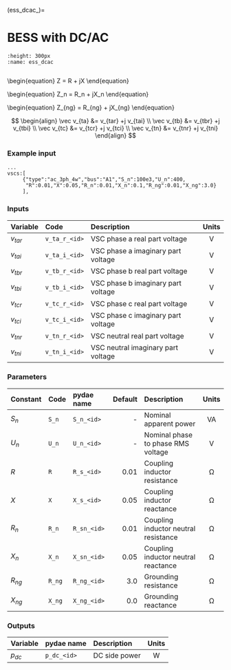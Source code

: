 (ess_dcac_)=
# BESS with DC/AC

```{figure} ac_3ph_4w_l.svg
:height: 300px
:name: ess_dcac


```

\begin{equation}
Z = R + jX 
\end{equation}

\begin{equation}
Z_n = R_n + jX_n 
\end{equation}

\begin{equation}
Z_{ng} = R_{ng} + jX_{ng} 
\end{equation}

$$
\begin{align}
\vec v_{ta} &= v_{tar} +j v_{tai}  \\ 
\vec v_{tb} &= v_{tbr} +j v_{tbi}  \\ 
\vec v_{tc} &= v_{tcr} +j v_{tci}  \\ 
\vec v_{tn} &= v_{tnr} +j v_{tni}   
\end{align}
$$

### Example input

```{code} 
...
vscs:[
     {"type":"ac_3ph_4w","bus":"A1","S_n":100e3,"U_n":400,
      "R":0.01,"X":0.05,"R_n":0.01,"X_n":0.1,"R_ng":0.01,"X_ng":3.0}
     ],
```

### Inputs

| Variable       | Code            | Description                          |  Units |
| :--------------| :----------     | :-----------------------             | :-----:| 
| $v_{tar}$      | ``v_ta_r_<id>`` | VSC phase a real part voltage        |  V     |    
| $v_{tai}$      | ``v_ta_i_<id>`` | VSC phase a imaginary part voltage   |  V     |             
| $v_{tbr}$      | ``v_tb_r_<id>`` | VSC phase b real part voltage        |  V     |    
| $v_{tbi}$      | ``v_tb_i_<id>`` | VSC phase b imaginary part voltage   |  V     |    
| $v_{tcr}$      | ``v_tc_r_<id>`` | VSC phase c real part voltage        |  V     |    
| $v_{tci}$      | ``v_tc_i_<id>`` | VSC phase c imaginary part voltage   |  V     |    
| $v_{tnr}$      | ``v_tn_r_<id>`` | VSC neutral real part voltage        |  V     |    
| $v_{tni}$      | ``v_tn_i_<id>`` | VSC neutral imaginary part voltage   |  V     |    

### Parameters

| Constant   | Code       | pydae name        | Default| Description                               |  Units  |
| :--------- |:---------  |:---------         |-------:| :---------------------------------------- | :------:| 
| $S_n$      | ``S_n``    | ``S_n_<id>``      | -      | Nominal apparent power                    |  VA     | 
| $U_n$      | ``U_n``    | ``U_n_<id>``      | -      | Nominal phase to phase RMS voltage        |  V      | 
| $R$        | ``R``      | ``R_s_<id>``      | 0.01   | Coupling inductor resistance              |  Ω      | 
| $X$        | ``X``      | ``X_s_<id>``      | 0.05   | Coupling inductor reactance               |  Ω      | 
| $R_n$      | ``R_n``    | ``R_sn_<id>``     | 0.01   | Coupling inductor neutral resistance      |  Ω      | 
| $X_n$      | ``X_n``    | ``X_sn_<id>``     | 0.05   | Coupling inductor neutral reactance       |  Ω      | 
| $R_{ng}$   | ``R_ng``   | ``R_ng_<id>``     | 3.0    | Grounding resistance                      |  Ω      | 
| $X_{ng}$   | ``X_ng``   | ``X_ng_<id>``     | 0.0    | Grounding reactance                       |  Ω      | 




### Outputs

| Variable   | pydae name   | Description           |  Units  |
| :--------- | :----------  | :-------------------- |:-------:|     
| $p_{dc}$   | ``p_dc_<id>``| DC side power         |  W      | 

